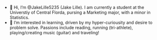 - 👋 Hi, I’m @JakeLille5235 (Jake Lille). I am currently a student at the Universtiy of Central Florda, pursing a Marketing major, with a minor in Statistics.
- 👀 I’m interested in learning, driven by my hyper-curiousity and desire to problem solve. Passions include reading, running (tri-athlete), playing/creating music (guitar) and traveling!

<!---
JakeLille5235/JakeLille5235 is a ✨ special ✨ repository because its `README.md` (this file) appears on your GitHub profile.
You can click the Preview link to take a look at your changes.
--->
